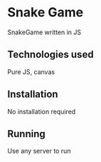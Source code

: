 # Snake Game
SnakeGame written in JS

## Technologies used
Pure JS, canvas

## Installation
No installation required

## Running
Use any server to run
